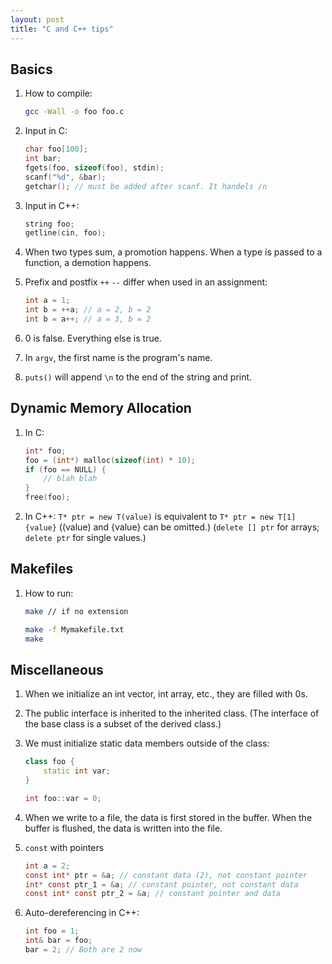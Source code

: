 ```yaml
---
layout: post
title: "C and C++ tips"
---
```


## Basics

1. How to compile:

    ```sh
    gcc -Wall -o foo foo.c
    ```

2. Input in C:

    ```c
    char foo[100];
    int bar;
    fgets(foo, sizeof(foo), stdin);
    scanf("%d", &bar);
    getchar(); // must be added after scanf. It handels /n
    ```

3. Input in C++:

    ```c++
    string foo;
    getline(cin, foo);
    ```

4. When two types sum, a promotion happens. When a type is passed to a function, a demotion happens.

5. Prefix and postfix `++` `--` differ when used in an assignment:

    ```c
    int a = 1;
    int b = ++a; // a = 2, b = 2
    int b = a++; // a = 3, b = 2
    ```

6. 0 is false. Everything else is true.

7. In `argv`, the first name is the program's name.

8. `puts()` will append `\n` to the end of the string and print.

## Dynamic Memory Allocation

1. In C:

    ```c
    int* foo;
    foo = (int*) malloc(sizeof(int) * 10);
    if (foo == NULL) {
        // blah blah
    }
    free(foo);
    ```

2. In C++: `T* ptr = new T(value)` is equivalent to `T* ptr = new T[1] {value}` ((value) and {value} can be omitted.) (`delete [] ptr` for arrays; `delete ptr` for single values.)

## Makefiles

1. How to run:

    ```sh
    make // if no extension
    ```

    ```sh
    make -f Mymakefile.txt
    make
    ```

## Miscellaneous

1. When we initialize an int vector, int array, etc., they are filled with 0s.

2. The public interface is inherited to the inherited class. (The interface of the base class is a subset of the derived class.)

3. We must initialize static data members outside of the class:

    ```c++
    class foo {
        static int var;
    }

    int foo::var = 0;
    ```

4. When we write to a file, the data is first stored in the buffer. When the buffer is flushed, the data is written into the file.

5. `const` with pointers

    ```c
    int a = 2;
    const int* ptr = &a; // constant data (2), not constant pointer
    int* const ptr_1 = &a; // constant pointer, not constant data
    const int* const ptr_2 = &a; // constant pointer and data
    ```

6. Auto-dereferencing in C++:

    ```c++
    int foo = 1;
    int& bar = foo;
    bar = 2; // Both are 2 now
    ```

